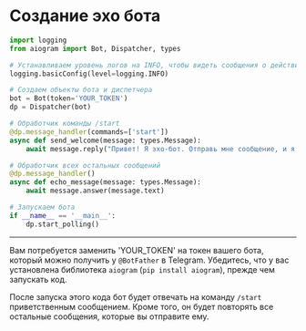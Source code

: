 # Создание эхо бота

```python
import logging
from aiogram import Bot, Dispatcher, types

# Устанавливаем уровень логов на INFO, чтобы видеть сообщения о действиях бота
logging.basicConfig(level=logging.INFO)

# Создаем объекты бота и диспетчера
bot = Bot(token='YOUR_TOKEN')
dp = Dispatcher(bot)

# Обработчик команды /start
@dp.message_handler(commands=['start'])
async def send_welcome(message: types.Message):
    await message.reply("Привет! Я эхо-бот. Отправь мне сообщение, и я повторю его.")

# Обработчик всех остальных сообщений
@dp.message_handler()
async def echo_message(message: types.Message):
    await message.answer(message.text)

# Запускаем бота
if __name__ == '__main__':
    dp.start_polling()
```

---

Вам потребуется заменить 'YOUR_TOKEN' на токен вашего бота, который можно получить у `@BotFather` в Telegram. Убедитесь, что у вас установлена библиотека `aiogram` (`pip install aiogram`), прежде чем запускать код.

После запуска этого кода бот будет отвечать на команду `/start` приветственным сообщением. Кроме того, он будет повторять все остальные сообщения, которые вы отправите ему.